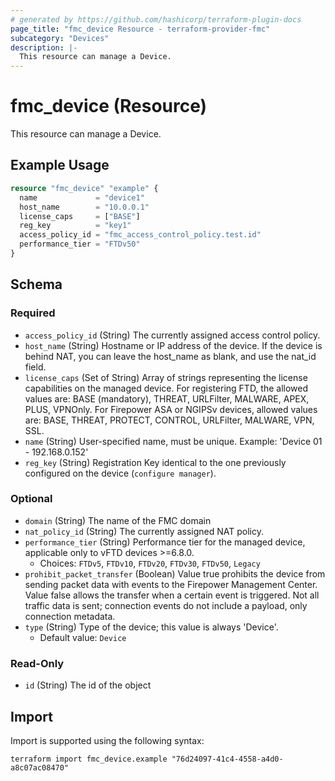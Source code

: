 ```yaml
---
# generated by https://github.com/hashicorp/terraform-plugin-docs
page_title: "fmc_device Resource - terraform-provider-fmc"
subcategory: "Devices"
description: |-
  This resource can manage a Device.
---
```


# fmc_device (Resource)

This resource can manage a Device.

## Example Usage

```terraform
resource "fmc_device" "example" {
  name             = "device1"
  host_name        = "10.0.0.1"
  license_caps     = ["BASE"]
  reg_key          = "key1"
  access_policy_id = "fmc_access_control_policy.test.id"
  performance_tier = "FTDv50"
}
```

<!-- schema generated by tfplugindocs -->
## Schema

### Required

- `access_policy_id` (String) The currently assigned access control policy.
- `host_name` (String) Hostname or IP address of the device. If the device is behind NAT, you can leave the host_name as blank, and use the nat_id field.
- `license_caps` (Set of String) Array of strings representing the license capabilities on the managed device. For registering FTD, the allowed values are: BASE (mandatory), THREAT, URLFilter, MALWARE, APEX, PLUS, VPNOnly. For Firepower ASA or NGIPSv devices, allowed values are: BASE, THREAT, PROTECT, CONTROL, URLFilter, MALWARE, VPN, SSL.
- `name` (String) User-specified name, must be unique. Example: 'Device 01 - 192.168.0.152'
- `reg_key` (String) Registration Key identical to the one previously configured on the device (`configure manager`).

### Optional

- `domain` (String) The name of the FMC domain
- `nat_policy_id` (String) The currently assigned NAT policy.
- `performance_tier` (String) Performance tier for the managed device, applicable only to vFTD devices >=6.8.0.
  - Choices: `FTDv5`, `FTDv10`, `FTDv20`, `FTDv30`, `FTDv50`, `Legacy`
- `prohibit_packet_transfer` (Boolean) Value true prohibits the device from sending packet data with events to the Firepower Management Center. Value false allows the transfer when a certain event is triggered. Not all traffic data is sent; connection events do not include a payload, only connection metadata.
- `type` (String) Type of the device; this value is always 'Device'.
  - Default value: `Device`

### Read-Only

- `id` (String) The id of the object

## Import

Import is supported using the following syntax:

```shell
terraform import fmc_device.example "76d24097-41c4-4558-a4d0-a8c07ac08470"
```
